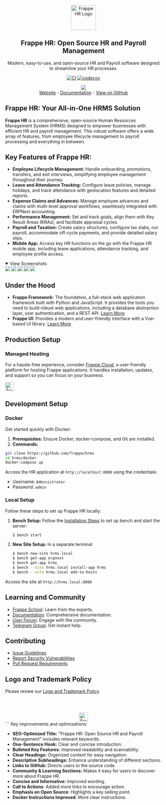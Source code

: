 <div align="center">
	<a href="https://frappe.io/hr">
		<img src=".github/frappe-hr-logo.png" height="80px" width="80px" alt="Frappe HR Logo">
	</a>
	<h2>Frappe HR: Open Source HR and Payroll Management</h2>
	<p align="center">
		<p>Modern, easy-to-use, and open-source HR and Payroll software designed to streamline your HR processes.</p>
	</p>

[![CI](https://github.com/frappe/hrms/actions/workflows/ci.yml/badge.svg?branch=develop)](https://github.com/frappe/hrms/actions/workflows/ci.yml)
[![codecov](https://codecov.io/gh/frappe/hrms/branch/develop/graph/badge.svg?token=0TwvyUg3I5)](https://codecov.io/gh/frappe/hrms)

</div>

<div align="center">
	<img src=".github/hrms-hero.png"/>
</div>

<div align="center">
	<a href="https://frappe.io/hr">Website</a>
	-
	<a href="https://docs.frappe.io/hr/introduction">Documentation</a>
	- <a href="https://github.com/frappe/hrms">View on GitHub</a>
</div>

## Frappe HR: Your All-in-One HRMS Solution

**Frappe HR** is a comprehensive, open-source Human Resources Management System (HRMS) designed to empower businesses with efficient HR and payroll management.  This robust software offers a wide array of features, from employee lifecycle management to payroll processing and everything in between.

## Key Features of Frappe HR:

*   **Employee Lifecycle Management:**  Handle onboarding, promotions, transfers, and exit interviews, simplifying employee management throughout their journey.
*   **Leave and Attendance Tracking:** Configure leave policies, manage holidays, and track attendance with geolocation features and detailed reports.
*   **Expense Claims and Advances:** Manage employee advances and claims with multi-level approval workflows, seamlessly integrated with ERPNext accounting.
*   **Performance Management:**  Set and track goals, align them with Key Result Areas (KRAs), and facilitate appraisal cycles.
*   **Payroll and Taxation:**  Create salary structures, configure tax slabs, run payroll, accommodate off-cycle payments, and provide detailed salary slips.
*   **Mobile App:**  Access key HR functions on the go with the Frappe HR mobile app, including leave applications, attendance tracking, and employee profile access.

<details open>
<summary>View Screenshots</summary>
	<img src=".github/hrms-appraisal.png"/>
	<img src=".github/hrms-requisition.png"/>
	<img src=".github/hrms-attendance.png"/>
	<img src=".github/hrms-salary.png"/>
	<img src=".github/hrms-pwa.png"/>
</details>

## Under the Hood

*   **Frappe Framework:** The foundation, a full-stack web application framework built with Python and JavaScript.  It provides the tools you need to build robust web applications, including a database abstraction layer, user authentication, and a REST API.  [Learn More](https://github.com/frappe/frappe)
*   **Frappe UI:** Provides a modern and user-friendly interface with a Vue-based UI library.  [Learn More](https://github.com/frappe/frappe-ui)

## Production Setup

### Managed Hosting

For a hassle-free experience, consider [Frappe Cloud](https://frappecloud.com), a user-friendly platform for hosting Frappe applications. It handles installation, updates, and support so you can focus on your business.

<div>
	<a href="https://frappecloud.com/hrms/signup" target="_blank">
		<picture>
			<source media="(prefers-color-scheme: dark)" srcset="https://frappe.io/files/try-on-fc-white.png">
			<img src="https://frappe.io/files/try-on-fc-black.png" alt="Try on Frappe Cloud" height="28" />
		</picture>
	</a>
</div>

## Development Setup

### Docker

Get started quickly with Docker:

1.  **Prerequisites:** Ensure Docker, docker-compose, and Git are installed.
2.  **Commands:**

```bash
git clone https://github.com/frappe/hrms
cd hrms/docker
docker-compose up
```

Access the HR application at `http://localhost:8000` using the credentials:

*   Username: `Administrator`
*   Password: `admin`

### Local Setup

Follow these steps to set up Frappe HR locally:

1.  **Bench Setup:**  Follow the [Installation Steps](https://frappeframework.com/docs/user/en/installation) to set up bench and start the server:
    ```bash
    $ bench start
    ```
2.  **New Site Setup:** In a separate terminal:
    ```bash
    $ bench new-site hrms.local
    $ bench get-app erpnext
    $ bench get-app hrms
    $ bench --site hrms.local install-app hrms
    $ bench --site hrms.local add-to-hosts
    ```

Access the site at `http://hrms.local:8080`

## Learning and Community

*   [Frappe School](https://frappe.school): Learn from the experts.
*   [Documentation](https://docs.frappe.io/hr): Comprehensive documentation.
*   [User Forum](https://discuss.erpnext.com/): Engage with the community.
*   [Telegram Group](https://t.me/frappehr): Get instant help.

## Contributing

*   [Issue Guidelines](https://github.com/frappe/erpnext/wiki/Issue-Guidelines)
*   [Report Security Vulnerabilities](https://erpnext.com/security)
*   [Pull Request Requirements](https://github.com/frappe/erpnext/wiki/Contribution-Guidelines)

## Logo and Trademark Policy

Please review our [Logo and Trademark Policy](TRADEMARK_POLICY.md).

<br />
<br />
<div align="center" style="padding-top: 0.75rem;">
	<a href="https://frappe.io" target="_blank">
		<picture>
			<source media="(prefers-color-scheme: dark)" srcset="https://frappe.io/files/Frappe-white.png">
			<img src="https://frappe.io/files/Frappe-black.png" alt="Frappe Technologies" height="28"/>
		</picture>
	</a>
</div>
```
Key improvements and optimizations:

*   **SEO-Optimized Title:**  "Frappe HR: Open Source HR and Payroll Management" includes relevant keywords.
*   **One-Sentence Hook:**  Clear and concise introduction.
*   **Bulleted Key Features:**  Improved readability and scannability.
*   **Clear Headings:**  Organized content for easy navigation.
*   **Descriptive Subheadings:**  Enhance understanding of different sections.
*   **Links to GitHub:** Directs users to the source code.
*   **Community & Learning Sections:**  Makes it easy for users to discover more about Frappe HR.
*   **Concise and Informative:**  Improved wording.
*   **Call to Actions**:  Added more links to encourage action.
*   **Emphasis on Open Source:**  Highlights a key selling point.
*   **Docker Instructions Improved**:  More clear instructions.